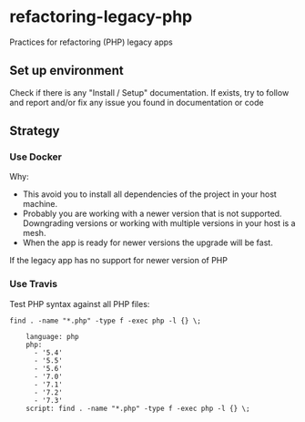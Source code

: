 # refactoring-legacy-php
Practices for refactoring (PHP) legacy apps

## Set up environment

Check if there is any "Install / Setup" documentation. If exists, try to follow and report and/or fix any issue you found in documentation or code

## Strategy

### Use Docker

Why:

- This avoid you to install all dependencies of the project in your host machine.
- Probably you are working with a newer version that is not supported. Downgrading versions or working with multiple versions in your host is a mesh.
- When the app is ready for newer versions the upgrade will be fast. 

If the legacy app has no support for newer version of PHP 

### Use Travis

Test PHP syntax against all PHP files:

```find . -name "*.php" -type f -exec php -l {} \;```

```ỳaml
    language: php
    php:
      - '5.4'
      - '5.5'
      - '5.6'
      - '7.0'
      - '7.1'
      - '7.2'
      - '7.3'
    script: find . -name "*.php" -type f -exec php -l {} \;
```
